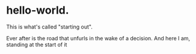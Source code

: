 # hello-world.
This is what's called "starting out".

Ever after is the road that unfurls in the wake of a decision. And here I am, standing at the start of it
